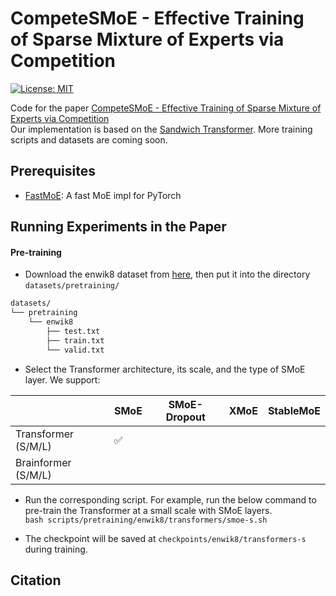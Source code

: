 # CompeteSMoE - Effective Training of Sparse Mixture of Experts via Competition
[![License: MIT](https://img.shields.io/badge/License-MIT-green.svg)](https://opensource.org/licenses/MIT)

Code for the paper [CompeteSMoE - Effective Training of Sparse Mixture of Experts via Competition]()</br>
Our implementation is based on the [Sandwich Transformer](https://github.com/ofirpress/sandwich_transformer). More training scripts and datasets are coming soon. 

## Prerequisites
- [FastMoE](https://github.com/laekov/fastmoe): A fast MoE impl for PyTorch

## Running Experiments in the Paper

#### Pre-training
- Download the enwik8 dataset from [here](https://drive.google.com/drive/folders/1IFwCSf9JSeyviDGw5tyHmrdxyUiqsjFt?usp=drive_link), then put it into the directory `datasets/pretraining/`</br>
```bash
datasets/
└── pretraining
    └── enwik8
        ├── test.txt
        ├── train.txt
        └── valid.txt
```

- Select the Transformer architecture, its scale, and the type of SMoE layer. We support:

|   | SMoE | SMoE-Dropout | XMoE | StableMoE |
|---|---|---|---|---|
| Transformer (S/M/L) | ✅ |  |  |  |
| Brainformer (S/M/L) |  |  |  |  |

- Run the corresponding script. For example, run the below command to pre-train the Transformer at a small scale with SMoE layers. </br>
`bash scripts/pretraining/enwik8/transformers/smoe-s.sh`

- The checkpoint will be saved at `checkpoints/enwik8/transformers-s` during training. 

## Citation
